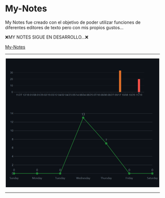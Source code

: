# My-Notes

My Notes fue creado con el objetivo de poder utilizar funciones de diferentes editores de texto pero con mis propios gustos...

❌MY NOTES SIGUE EN DESARROLLO...❌

[My-Notes](https://my-notes-bcc.netlify.app/)

<hr>

<div align="center">
  
<img width="500" alt="image" src="Docs/stadist-notes.png">

</div>

<hr>



